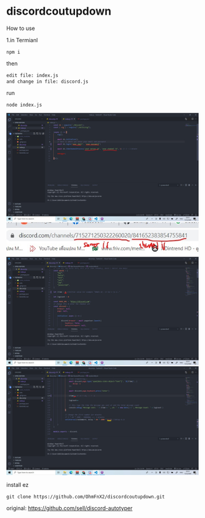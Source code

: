 # discordcoutupdown
How to use

1.in Termianl
```
npm i
```
then
```
edit file: index.js
and change in file: discord.js
```
run
```
node index.js
```
<img alt="example" src="./img/Screenshot (1131)_LI.jpg"/>
<img alt="example" src="./img/Screenshot (1136)_LI.jpg"/>
<img alt="example" src="./img/Screenshot (1132)_LI.jpg"/>
<img alt="example" src="./img/Screenshot (1133)_LI.jpg"/>


install ez
```
git clone https://github.com/OhmFnX2/discordcoutupdown.git
```

original: https://github.com/sell/discord-autotyper
